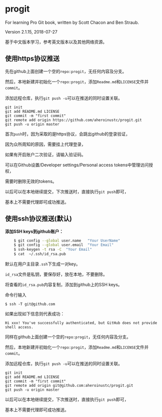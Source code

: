# progit
For learning Pro Git book, written by Scott Chacon and Ben Straub.

Version 2.1.15, 2018-07-27

基于中文版本学习，参考英文版本以及其他网络资源。


## 使用https协议推送

先在github上面创建一个空的`repo:progit`，无任何内容及分支。

然后，本地新建并初始化一个`repo:progit`，添加`Readme.md`和`LICENSE`文件并`commit`。

添加远程仓库，执行`git push -u`可以在推送的同时设置关联。

    git init
    git add README.md LICENSE
    git commit -m "first commit"
    git remote add origin https://github.com/aheroinustc/progit.git
    git push -u origin master
    
首次`push`时，因为采取的是https协议，会跳出github的登录验证，

因为众所周知的原因，需要挂上代理登录，

如果有开启账户二次验证，请输入验证码。

可以在Github设置/Developer settings/Personal access tokens中管理访问授权，

需要时删除无效的tokens。

以后可以在本地继续提交，下次推送时，直接执行`git push`即可，

基本上不需要代理即可成功推送。

## 使用ssh协议推送(默认)

**添加SSH keys到github账户：**

``` bash
    $ git config --global user.name   "Your UserName"
    $ git config --global user.email  "Your Email"
    $ ssh-keygen -t rsa -C  "Your Email"
    $ cat  ~/.ssh/id_rsa.pub
```
默认在用户主目录`.ssh`下生成一对key。

`id_rsa`文件是私钥，要保存好，放在本地，不要删除。

将查看的`id_rsa.pub`内容复制，添加到github上的SSH keys。

命令行输入

    $ ssh -T git@github.com

如果出现如下信息则代表成功：

    Hi xxx! You've successfully authenticated, but GitHub does not provide shell access.

同样在github上面创建一个空的`repo:progit`，无任何内容及分支。

然后，本地新建并初始化一个`repo:progit`，添加`Readme.md`和`LICENSE`文件并`commit`。

添加远程仓库，执行`git push -u`可以在推送的同时设置关联。

    git init
    git add README.md LICENSE
    git commit -m "first commit"
    git remote add origin git@github.com:aheroinustc/progit.git
    git push -u origin master
    
以后可以在本地继续提交，下次推送时，直接执行`git push`即可，

基本上不需要代理即可成功推送。

